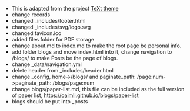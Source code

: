 - This is adapted from the project [TeXt theme](https://github.com/kitian616/jekyll-TeXt-theme)
- change records
- changed _includes/footer.html
- changed _includes/svg/logo.svg
- changed favicon.ico
- added files folder for PDF storage
- change about.md to index.md to make the root page be personal info.
- add folder blogs and move index.html into it, change navigation to /blogs/ to make Posts be the page of blogs.
- change _data/navigation.yml 
- delete header from _includes/header.html
- change _config, home->/blogs/  and  paginate_path: /page:num->paginate_path: /blogs/page:num
- change blogs/paper-list.md, this file can be included as the full version of paper list, https://oaimli.github.io/blogs/paper-list
- blogs should be put into _posts
